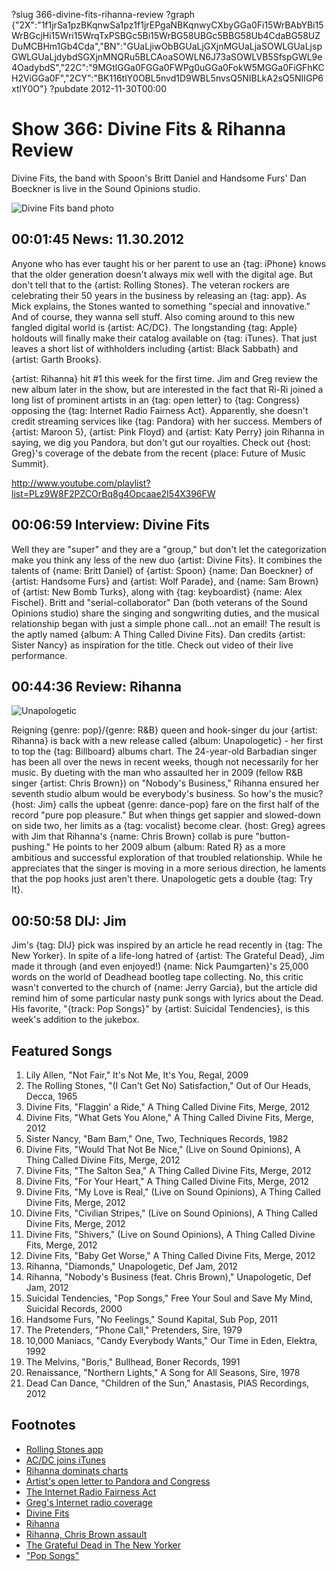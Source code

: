 ?slug 366-divine-fits-rihanna-review
?graph {"2X":"1f1jrSa1pzBKqnwSa1pz1f1jrEPgaNBKqnwyCXbyGGa0Fi15WrBAbYBi15WrBGcjHi15Wri15WrqTxPSBGc5Bi15WrBG58UBGc5BBG58Ub4CdaBG58UZDuMCBHm1Gb4Cda","BN":"GUaLjiwObBGUaLjGXjnMGUaLjaSOWLGUaLjspGWLGUaLjdybdSGXjnMNQRu5BLCAoaSOWLN6J73aSOWLVB5SfspGWL9e4OadybdS","22C":"9MGtlGGa0FGGa0FWPg0uGGa0FokW5MGGa0FiGFhKCH2ViGGa0F","2CY":"BK116tlY0OBL5nvd1D9WBL5nvsQ5NIBLkA2sQ5NIIGP6xtlY0O"}
?pubdate 2012-11-30T00:00

# Show 366: Divine Fits & Rihanna Review 
Divine Fits, the band with Spoon's Britt Daniel and Handsome Furs' Dan Boeckner is live in the Sound Opinions studio.

![Divine Fits band photo](//static.soundopinions.org/images/2012/divinefits.jpg)

## 00:01:45 News: 11.30.2012
Anyone who has ever taught his or her parent to use an {tag: iPhone} knows that the older generation doesn't always mix well with the digital age. But don't tell that to the {artist: Rolling Stones}. The veteran rockers are celebrating their 50 years in the business by releasing an {tag: app}. As Mick explains, the Stones wanted to something "special and innovative." And of course, they wanna sell stuff. Also coming around to this new fangled digital world is {artist: AC/DC}. The longstanding {tag: Apple} holdouts will finally make their catalog available on {tag: iTunes}. That just leaves a short list of withholders including {artist: Black Sabbath} and {artist: Garth Brooks}.

{artist: Rihanna} hit #1 this week for the first time. Jim and Greg review the new album later in the show, but are interested in the fact that Ri-Ri joined a long list of prominent artists in an {tag: open letter} to {tag: Congress} opposing the {tag: Internet Radio Fairness Act}. Apparently, she doesn't credit streaming services like {tag: Pandora} with her success. Members of {artist: Maroon 5}, {artist: Pink Floyd} and {artist: Katy Perry} join Rihanna in saying, we dig you Pandora, but don't gut our royalties. Check out {host: Greg}'s coverage of the debate from the recent {place: Future of Music Summit}.

http://www.youtube.com/playlist?list=PLz9W8F2PZCOrBq8g4Opcaae2I54X396FW

## 00:06:59 Interview: Divine Fits
Well they are "super" and they are a "group," but don't let the categorization make you think any less of the new duo {artist: Divine Fits}. It combines the talents of {name: Britt Daniel} of {artist: Spoon} {name: Dan Boeckner} of {artist: Handsome Furs} and {artist: Wolf Parade}, and {name: Sam Brown} of {artist: New Bomb Turks}, along with {tag: keyboardist} {name: Alex Fischel}. Britt and "serial-collaborator" Dan (both veterans of the Sound Opinions studio) share the singing and songwriting duties, and the musical relationship began with just a simple phone call...not an email! The result is the aptly named {album: A Thing Called Divine Fits}. Dan credits {artist: Sister Nancy} as inspiration for the title. Check out video of their live performance.

## 00:44:36 Review: Rihanna
![Unapologetic](//static.soundopinions.org/assets/366/22C0.jpg "63346553/1168096518")


Reigning {genre: pop}/{genre: R&B} queen and hook-singer du jour {artist: Rihanna} is back with a new release called {album: Unapologetic} - her first to top the {tag: Billboard} albums chart. The 24-year-old Barbadian singer has been all over the news in recent weeks, though not necessarily for her music. By dueting with the man who assaulted her in 2009 (fellow R&B singer {artist: Chris Brown}) on "Nobody's Business," Rihanna ensured her seventh studio album would be everybody's business. So how's the music? {host: Jim} calls the upbeat {genre: dance-pop} fare on the first half of the record "pure pop pleasure." But when things get sappier and slowed-down on side two, her limits as a {tag: vocalist} become clear. {host: Greg} agrees with Jim that Rihanna's {name: Chris Brown} collab is pure "button-pushing." He points to her 2009 album {album: Rated R} as a more ambitious and successful exploration of that troubled relationship. While he appreciates that the singer is moving in a more serious direction, he laments that the pop hooks just aren't there. Unapologetic gets a double {tag: Try It}.

## 00:50:58 DIJ: Jim
Jim's {tag: DIJ} pick was inspired by an article he read recently in {tag: The New Yorker}. In spite of a life-long hatred of {artist: The Grateful Dead}, Jim made it through (and even enjoyed!) {name: Nick Paumgarten}'s 25,000 words on the world of Deadhead bootleg tape collecting. No, this critic wasn't converted to the church of {name: Jerry Garcia}, but the article did remind him of some particular nasty punk songs with lyrics about the Dead. His favorite, "{track: Pop Songs}" by {artist: Suicidal Tendencies}, is this week's addition to the jukebox.

## Featured Songs
1. Lily Allen, "Not Fair," It's Not Me, It's You, Regal, 2009
2. The Rolling Stones, "(I Can't Get No) Satisfaction," Out of Our Heads, Decca, 1965
3. Divine Fits, "Flaggin' a Ride," A Thing Called Divine Fits, Merge, 2012
4. Divine Fits, "What Gets You Alone," A Thing Called Divine Fits, Merge, 2012
5. Sister Nancy, "Bam Bam," One, Two, Techniques Records, 1982
6. Divine Fits, "Would That Not Be Nice," (Live on Sound Opinions), A Thing Called Divine Fits, Merge, 2012
7. Divine Fits, "The Salton Sea," A Thing Called Divine Fits, Merge, 2012
8. Divine Fits, "For Your Heart," A Thing Called Divine Fits, Merge, 2012
9. Divine Fits, "My Love is Real," (Live on Sound Opinions), A Thing Called Divine Fits, Merge, 2012
10. Divine Fits, "Civilian Stripes," (Live on Sound Opinions), A Thing Called Divine Fits, Merge, 2012
11. Divine Fits, "Shivers," (Live on Sound Opinions), A Thing Called Divine Fits, Merge, 2012
12. Divine Fits, "Baby Get Worse," A Thing Called Divine Fits, Merge, 2012
13. Rihanna, "Diamonds," Unapologetic, Def Jam, 2012
14. Rihanna, "Nobody's Business (feat. Chris Brown)," Unapologetic, Def Jam, 2012
15. Suicidal Tendencies, "Pop Songs," Free Your Soul and Save My Mind, Suicidal Records, 2000 
16. Handsome Furs, "No Feelings," Sound Kapital, Sub Pop, 2011
17. The Pretenders, "Phone Call," Pretenders, Sire, 1979
18. 10,000 Maniacs, "Candy Everybody Wants," Our Time in Eden, Elektra, 1992
19. The Melvins, "Boris," Bullhead, Boner Records, 1991
20. Renaissance, "Northern Lights," A Song for All Seasons, Sire, 1978
21. Dead Can Dance, "Children of the Sun," Anastasis, PIAS Recordings, 2012 

## Footnotes 
- [Rolling Stones app](http://articles.latimes.com/2012/nov/20/entertainment/la-et-ms-rolling-stones-official-app-itunes-20121120)
- [AC/DC joins iTunes](http://mediadecoder.blogs.nytimes.com/2012/11/21/now-that-acdcs-there-whos-still-missing-from-itunes/?_php=true&_type=blogs&_r=0)
- [Rihanna dominats charts](http://www.billboard.com/biz/articles/news/1082908/rihanna-scores-double-domination-atop-billboard-200-hot-100)
- [Artist's open letter to Pandora and Congress](http://www.hollywoodreporter.com/earshot/artists-open-letter-pandora-internet-radio-fairness-act-390473)
- [The Internet Radio Fairness Act](http://www.wyden.senate.gov/download/?id=84d76138-a2bc-456d-bfcd-544c6c941647&download=1)
- [Greg's Internet radio coverage](http://articles.chicagotribune.com/2012-11-13/entertainment/chi-future-of-music-summit-debate-internet-radio-royalty-rates-debated-20121113_1_future-of-music-summit-tim-westergren-satellite-and-cable-radio)
- [Divine Fits](http://divinefits.com/)
- [Rihanna](http://www.rihannanow.com/)
- [Rihanna, Chris Brown assault](http://www.cnn.com/2009/CRIME/08/25/chris.brown.sentencing/index.html?_s=PM:CRIME)
- [The Grateful Dead in The New Yorker](http://www.newyorker.com/reporting/2012/11/26/121126fa_fact_paumgarten)
- ["Pop Songs"](https://www.youtube.com/watch?v=nAC9rItp5vQ)
